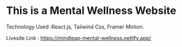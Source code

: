 # This is a Mental Wellness Website

Technology Used :React.js, Tailwind Css, Framer Motion.

Livesite Link : https://mindleap-mental-wellness.netlify.app/
